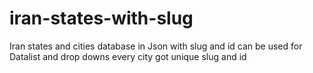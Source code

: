 # iran-states-with-slug
Iran states and cities database in Json  with slug and id
can be used for Datalist and drop downs every city got unique slug and id
